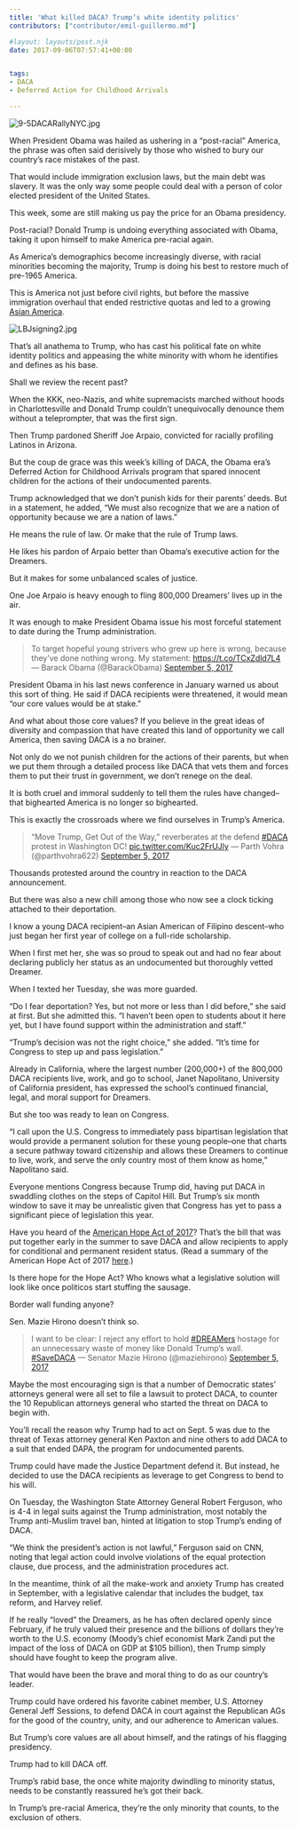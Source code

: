 ```yaml
---
title: 'What killed DACA? Trump’s white identity politics'
contributors: ["contributor/emil-guillermo.md"]

#layout: layouts/post.njk
date: 2017-09-06T07:57:41+00:00


tags:
- DACA
- Deferred Action for Childhood Arrivals

---
```


![9-5DACARallyNYC.jpg](/uploads/9-5DACARallyNYC.jpg)

When President Obama was hailed as ushering in a “post-racial” America, the
phrase was often said derisively by those who wished to bury our country’s race
mistakes of the past.

That would include immigration exclusion laws, but the main debt was slavery. It
was the only way some people could deal with a person of color elected president
of the United States.

This week, some are still making us pay the price for an Obama presidency.

Post-racial? Donald Trump is undoing everything associated with Obama, taking it
upon himself to make America pre-racial again.

As America’s demographics become increasingly diverse, with racial minorities
becoming the majority, Trump is doing his best to restore much of pre-1965
America.

This is America not just before civil rights, but before the massive immigration
overhaul that ended restrictive quotas and led to a growing [Asian
America](/blog/emil-guillermo-asian-americans-no-1-by-2065-immigration-pew-report/).

![LBJsigning2.jpg](/uploads/LBJsigning2.jpg)

That’s all anathema to Trump, who has cast his political fate on white identity
politics and appeasing the white minority with whom he identifies and defines as
his base.

Shall we review the recent past?

When the KKK, neo-Nazis, and white supremacists marched without hoods in
Charlottesville and Donald Trump couldn’t unequivocally denounce them without a
teleprompter, that was the first sign.

Then Trump pardoned Sheriff Joe Arpaio, convicted for racially profiling Latinos
in Arizona.

But the coup de grace was this week’s killing of DACA, the Obama era’s Deferred
Action for Childhood Arrivals program that spared innocent children for the
actions of their undocumented parents.

Trump acknowledged that we don’t punish kids for their parents’ deeds. But in a
statement, he added, “We must also recognize that we are a nation of opportunity
because we are a nation of laws.”

He means the rule of law. Or make that the rule of Trump laws.

He likes his pardon of Arpaio better than Obama’s executive action for the
Dreamers.

But it makes for some unbalanced scales of justice.

One Joe Arpaio is heavy enough to fling 800,000 Dreamers’ lives up in the air.

It was enough to make President Obama issue his most forceful statement to date
during the Trump administration.

> To target hopeful young strivers who grew up here is wrong, because they’ve
> done nothing wrong. My statement:
> <https://t.co/TCxZdld7L4> — Barack Obama (@BarackObama)
> [September 5, 2017](https://twitter.com/BarackObama/status/905141484386750469)

President Obama in his last news conference in January warned us about this sort
of thing. He said if DACA recipients were threatened, it would mean “our core
values would be at stake.”

And what about those core values? If you believe in the great ideas of diversity
and compassion that have created this land of opportunity we call America, then
saving DACA is a no brainer.

Not only do we not punish children for the actions of their parents, but when we
put them through a detailed  process like DACA that vets them and forces them to
put their trust in government, we don’t renege on the deal.

It is both cruel and immoral suddenly to tell them the rules have changed–that
bighearted America is no longer so bighearted.

This is exactly the crossroads where we find ourselves in Trump’s America.

> “Move Trump, Get Out of the Way,” reverberates at the defend
> [#DACA](https://twitter.com/hashtag/DACA?src=hash) protest in Washington DC!
> [pic.twitter.com/Kuc2FrUJly](https://t.co/Kuc2FrUJly) — Parth Vohra
> (@parthvohra622) [September 5,
> 2017](https://twitter.com/parthvohra622/status/905109677075288065)

Thousands protested around the country in reaction to the DACA announcement.

But there was also a new chill among those who now see a clock ticking attached
to their deportation.

I know a young DACA recipient–an Asian American of Filipino descent–who just
began her first year of college on a full-ride scholarship.

When I first met her, she was so proud to speak out and had no fear about
declaring publicly her status as an undocumented but thoroughly vetted Dreamer.

When I texted her Tuesday, she was more guarded.

“Do I fear deportation? Yes, but not more or less than I did before,” she said
at first. But she admitted this. “I haven’t been open to students about it here
yet, but I have found support within the administration and staff.”

“Trump’s decision was not the right choice,” she added. “It’s time for Congress
to step up and pass legislation.”

Already in California, where the largest number (200,000+) of the 800,000 DACA
recipients live, work, and go to school, Janet Napolitano, University of
California president, has expressed the school’s continued  financial, legal,
and moral support for Dreamers.

But she too was ready to lean on Congress.

“I call upon the U.S. Congress to immediately pass bipartisan legislation that
would provide a permanent solution for these young people–one that charts a
secure pathway toward citizenship and allows these Dreamers to continue to live,
work, and serve the only country most of them know as home,” Napolitano said.

Everyone mentions Congress because Trump did, having put DACA in swaddling
clothes on the steps of Capitol Hill. But Trump’s six month window to save it
may be unrealistic given that Congress has yet to pass a significant piece of
legislation this year.

Have you heard of the [American Hope Act of
2017](https://www.congress.gov/115/bills/hr3591/BILLS-115hr3591ih.pdf)? That’s
the bill that was put together early in the summer to save DACA and allow
recipients to apply for conditional and permanent resident status. (Read a
summary of the American Hope Act of 2017
[here](https://gutierrez.house.gov/sites/gutierrez.house.gov/files/wysiwyg_uploaded/One%20Page%20Summary%20of%20American%20Hope%20Act%20of%202017.pdf).)

Is there hope for the Hope Act? Who knows what a legislative solution will look
like once politicos start stuffing the sausage.

Border wall funding anyone?

Sen. Mazie Hirono doesn’t think so.

> I want to be clear: I reject any effort to hold
> [#DREAMers](https://twitter.com/hashtag/DREAMers?src=hash) hostage for an
> unnecessary waste of money like Donald Trump’s wall.
> [#SaveDACA](https://twitter.com/hashtag/SaveDACA?src=hash) — Senator Mazie
> Hirono (@maziehirono) [September 5,
> 2017](https://twitter.com/maziehirono/status/905096782602018817)

Maybe the most encouraging sign is that a number of Democratic states’ attorneys
general were all set to file a lawsuit to protect DACA, to counter the 10
Republican attorneys general who started the threat on DACA to begin with.

You’ll recall the reason why Trump had to act on Sept. 5  was due to the threat
of Texas attorney general Ken Paxton and nine others to add DACA to a suit that
ended DAPA, the program for undocumented parents.

Trump could have made the Justice Department defend it. But instead, he decided
to use the DACA recipients as leverage to get Congress to bend to his will.

On Tuesday, the Washington State Attorney General Robert Ferguson, who is 4-4 in
legal suits against the Trump administration, most notably the Trump anti-Muslim
travel ban, hinted at litigation to stop Trump’s ending of DACA.

“We think the president’s action is not lawful,” Ferguson said on CNN, noting
that legal action could involve violations of the equal protection clause, due
process, and the administration procedures act.

In the meantime, think of all the make-work and anxiety Trump has created in
September, with a legislative calendar that includes the budget, tax reform, and
Harvey relief.

If he really “loved” the Dreamers, as he has often declared openly since
February, if he truly valued their presence and the billions of dollars they’re
worth to the U.S. economy (Moody’s chief economist Mark Zandi put the impact of
the loss of DACA on GDP at $105 billion), then Trump simply should have fought
to keep the program alive.

That would have been the brave and moral thing to do as our country’s leader.

Trump could have ordered his favorite cabinet member, U.S. Attorney General Jeff
Sessions, to defend DACA in court against the Republican AGs for the good of the
country, unity, and our adherence to American values.

But Trump’s core values are all about himself, and the ratings of his flagging
presidency.

Trump had to kill DACA off.

Trump’s rabid base, the once white majority dwindling to minority status, needs
to be constantly reassured he’s got their back.

In Trump’s pre-racial America, they’re the only minority that counts, to the
exclusion of others.
